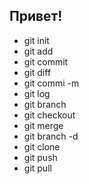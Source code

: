 ## Привет!

* git init
* git add
* git commit
* git diff
* git commi -m
* git log
* git branch
* git checkout
* git merge
* git branch -d
* git clone
* git push
* git pull

